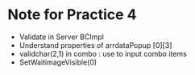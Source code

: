 # Note for Practice 4

- Validate in Server BCImpl
- Understand properties of arrdataPopup [0][3]
- validchar(2,1) in combo : use to input combo items
- SetWaitimageVisible(0)